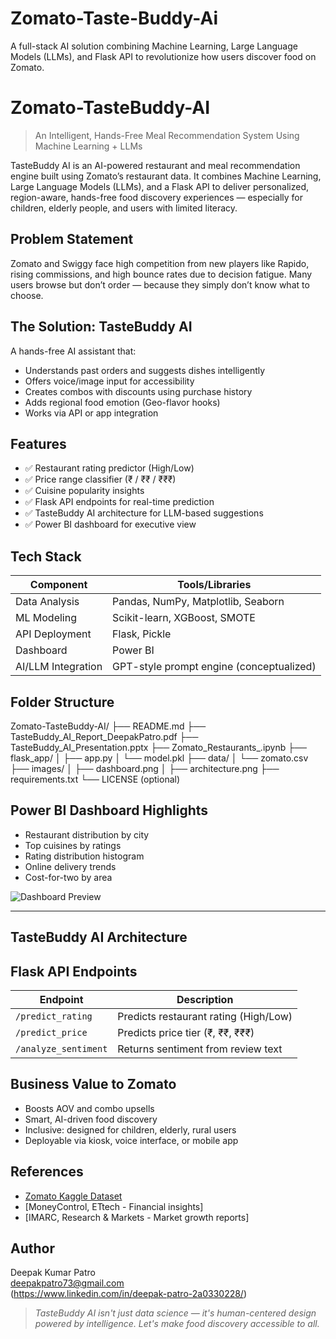 # Zomato-Taste-Buddy-Ai
A full-stack AI solution combining Machine Learning, Large Language Models (LLMs), and Flask API to revolutionize how users discover food on Zomato.
# Zomato-TasteBuddy-AI

> An Intelligent, Hands-Free Meal Recommendation System Using Machine Learning + LLMs

TasteBuddy AI is an AI-powered restaurant and meal recommendation engine built using Zomato’s restaurant data. It combines Machine Learning, Large Language Models (LLMs), and a Flask API to deliver personalized, region-aware, hands-free food discovery experiences — especially for children, elderly people, and users with limited literacy.



##  Problem Statement

Zomato and Swiggy face high competition from new players like Rapido, rising commissions, and high bounce rates due to decision fatigue. Many users browse but don’t order — because they simply don’t know what to choose.



##  The Solution: TasteBuddy AI

A hands-free AI assistant that:
- Understands past orders and suggests dishes intelligently
- Offers voice/image input for accessibility
- Creates combos with discounts using purchase history
- Adds regional food emotion (Geo-flavor hooks)
- Works via API or app integration



##  Features

- ✅ Restaurant rating predictor (High/Low)
- ✅ Price range classifier (₹ / ₹₹ / ₹₹₹)
- ✅ Cuisine popularity insights
- ✅ Flask API endpoints for real-time prediction
- ✅ TasteBuddy AI architecture for LLM-based suggestions
- ✅ Power BI dashboard for executive view



##  Tech Stack

| Component           | Tools/Libraries                                |
|--------------------|-------------------------------------------------|
| Data Analysis       | Pandas, NumPy, Matplotlib, Seaborn             |
| ML Modeling         | Scikit-learn, XGBoost, SMOTE                   |
| API Deployment      | Flask, Pickle                                  |
| Dashboard           | Power BI                                       |
| AI/LLM Integration  | GPT-style prompt engine (conceptualized)       |



##  Folder Structure
Zomato-TasteBuddy-AI/
├── README.md
├── TasteBuddy_AI_Report_DeepakPatro.pdf
├── TasteBuddy_AI_Presentation.pptx
├── Zomato_Restaurants_.ipynb
├── flask_app/
│ ├── app.py
│ └── model.pkl
├── data/
│ └── zomato.csv
├── images/
│ ├── dashboard.png
│ ├── architecture.png
├── requirements.txt
└── LICENSE (optional)



##  Power BI Dashboard Highlights

- Restaurant distribution by city
- Top cuisines by ratings
- Rating distribution histogram
- Online delivery trends
- Cost-for-two by area

![Dashboard Preview](images/dashboard.png)

---

##  TasteBuddy AI Architecture



##  Flask API Endpoints

| Endpoint         | Description                            |
|------------------|----------------------------------------|
| `/predict_rating` | Predicts restaurant rating (High/Low) |
| `/predict_price`  | Predicts price tier (₹, ₹₹, ₹₹₹)       |
| `/analyze_sentiment` | Returns sentiment from review text  |


##  Business Value to Zomato

-  Boosts AOV and combo upsells
-  Smart, AI-driven food discovery
-  Inclusive: designed for children, elderly, rural users
-  Deployable via kiosk, voice interface, or mobile app



## References

- [Zomato Kaggle Dataset](https://www.kaggle.com/datasets/himanshupoddar/zomato-bangalore-restaurants)
- [MoneyControl, ETtech - Financial insights]
- [IMARC, Research & Markets - Market growth reports]


## Author

Deepak Kumar Patro  
deepakpatro73@gmail.com  
(https://www.linkedin.com/in/deepak-patro-2a0330228/)



> _TasteBuddy AI isn't just data science — it's human-centered design powered by intelligence. Let's make food discovery accessible to all._

